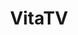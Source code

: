 ---
title: VitaTV
crosslinks:
- vitahacks
- playstation
- vita
- gaming
- Siralim
- metalgearsolid
---